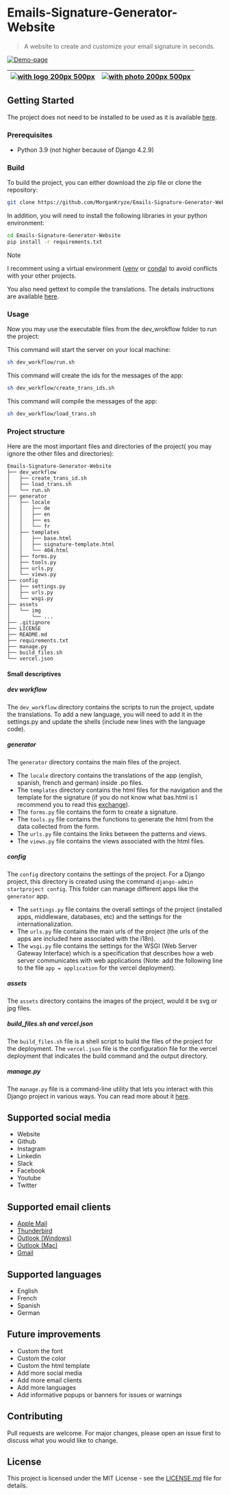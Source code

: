 # Emails-Signature-Generator-Website

> A website to create and customize your email signature in seconds.

[![Demo-page](assets/img/jpg/demo.jpeg)](https://emails-signature-generator.vercel.app)

| [![with logo 200px 500px](assets/img/png/logo.png)](https://emails-signature-generator.vercel.app) | [![with photo 200px 500px](assets/img/png/photo.png)](https://emails-signature-generator.vercel.app) |
| :------------------------------------------------------------------------------------------------: | :--------------------------------------------------------------------------------------------------: |

## Getting Started

The project does not need to be installed to be used as it is available [here](https://emails-signature-generator.vercel.app).

### Prerequisites

- Python 3.9 (not higher because of Django 4.2.9)

### Build

To build the project, you can either download the zip file or clone the repository:

```bash
git clone https://github.com/MorganKryze/Emails-Signature-Generator-Website.git
```

In addition, you will need to install the following libraries in your python environment:

```bash
cd Emails-Signature-Generator-Website
pip install -r requirements.txt
```

> [!NOTE]
> I recomment using a virtual environment ([venv](https://docs.python.org/3/library/venv.html) or [conda](https://docs.conda.io/projects/conda/en/latest/user-guide/tasks/manage-environments.html)) to avoid conflicts with your other projects.

You also need gettext to compile the translations. The details instructions are available [here](https://www.drupal.org/docs/8/modules/potion/how-to-install-setup-gettext).

### Usage

Now you may use the executable files from the dev_wrokflow folder to run the project:

This command will start the server on your local machine:

```bash
sh dev_workflow/run.sh
```

This command will create the ids for the messages of the app:

```bash
sh dev_workflow/create_trans_ids.sh
```

This command will compile the messages of the app:

```bash
sh dev_workflow/load_trans.sh
```

### Project structure

Here are the most important files and directories of the project( you may ignore the other files and directories):

```plaintext
Emails-Signature-Generator-Website
├── dev_workflow
│   ├── create_trans_id.sh
│   ├── load_trans.sh
│   └── run.sh
├── generator
│   ├── locale
│   │   ├── de
│   │   ├── en
│   │   ├── es
│   │   └── fr
│   ├── templates
│   │   ├── base.html
│   │   ├── signature-template.html
│   │   └── 404.html
│   ├── forms.py
│   ├── tools.py
│   ├── urls.py
│   └── views.py
├── config
│   ├── settings.py
│   ├── urls.py
│   └── wsgi.py
├── assets
│   └── img
│       └── ...
├── .gitignore
├── LICENSE
├── README.md
├── requirements.txt
├── manage.py
├── build_files.sh
└── vercel.json
```

#### Small descriptives

##### dev workflow

The `dev_workflow` directory contains the scripts to run the project, update the translations. To add a new language, you will need to add it in the settings.py and update the shells (include new lines with the language code).

##### generator

The `generator` directory contains the main files of the project.

- The `locale` directory contains the translations of the app (english, spanish, french and german) inside .po files.
- The `templates` directory contains the html files for the navigation and the template for the signature (if you do not know what bas.html is I recommend you to read this [exchange](https://stackoverflow.com/questions/14720464/django-project-base-template)).
- The `forms.py` file contains the form to create a signature.
- The `tools.py` file contains the functions to generate the html from the data collected from the form.
- The `urls.py` file contains the links between the patterns and views.
- The `views.py` file contains the views associated with the html files.

##### config

The `config` directory contains the settings of the project. For a Django project, this directory is created using the command `django-admin startproject config`. This folder can manage different apps like the `generator` app.

- The `settings.py` file contains the overall settings of the project (installed apps, middleware, databases, etc) and the settings for the internationalization.
- The `urls.py` file contains the main urls of the project (the urls of the apps are included here associated with the i18n).
- The `wsgi.py` file contains the settings for the WSGI (Web Server Gateway Interface) which is a specification that describes how a web server communicates with web applications (Note: add the following line to the file `app = application` for the vercel deployment).

##### assets

The `assets` directory contains the images of the project, would it be svg or jpg files.

##### build_files.sh and vercel.json

The `build_files.sh` file is a shell script to build the files of the project for the deployment. The `vercel.json` file is the configuration file for the vercel deployment that indicates the build command and the output directory.

##### manage.py

The `manage.py` file is a command-line utility that lets you interact with this Django project in various ways. You can read more about it [here](https://docs.djangoproject.com/en/3.2/ref/django-admin/).

## Supported social media

- Website
- Github
- Instagram
- Linkedin
- Slack
- Facebook
- Youtube
- Twitter

## Supported email clients

- [Apple Mail](https://www.hubspot.com/email-signature-generator/add-html-signature-mail-mac)
- [Thunderbird](https://www.youtube.com/watch?v=oPP4_i_kfQE)
- [Outlook (Windows)](https://www.youtube.com/watch?v=gL5WfVg55c4)
- [Outlook (Mac)](https://superuser.com/questions/1325233/use-html-signature-in-outlook-2016-for-mac)
- [Gmail](https://www.youtube.com/watch?v=DpW2XJkYYDQ)

## Supported languages

- English
- French
- Spanish
- German

## Future improvements

- Custom the font
- Custom the color
- Custom the html template
- Add more social media
- Add more email clients
- Add more languages
- Add informative popups or banners for issues or warnings

## Contributing

Pull requests are welcome. For major changes, please open an issue first to discuss what you would like to change.

## License

This project is licensed under the MIT License - see the [LICENSE.md](LICENSE) file for details.

